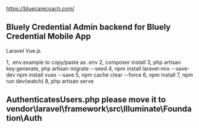 https://bluecarecoach.com/

## Bluely Credential Admin backend for Bluely Credential Mobile App
Laravel Vue.js

1,   .env.example to copy/paste as .env
2,   composer install
3,   php artisan key:generate, php artisan migrate --seed
4,   npm install laravel-mix --save-dev
	npm install vuex --save
5,   npm cache clear --force
6,   npm install
7,   npm run dev(watch)
8,   php artisan serve

## AuthenticatesUsers.php please move it to vendor\laravel\framework\src\Illuminate\Foundation\Auth ##